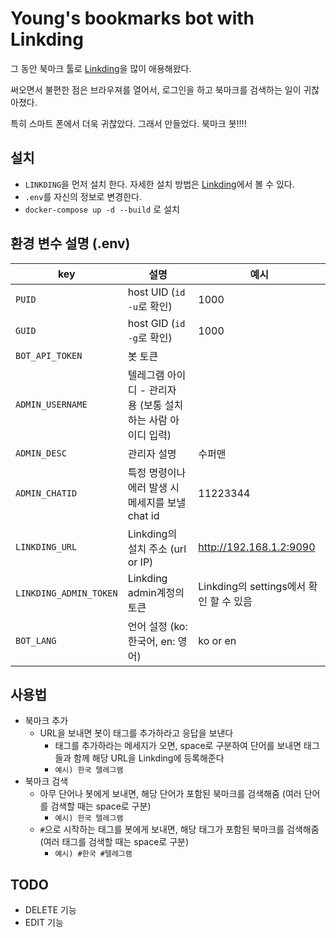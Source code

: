 # Young's bookmarks bot with Linkding

그 동안 북마크 툴로 [Linkding](https://github.com/sissbruecker/linkding)을 많이 애용해왔다.

써오면서 불편한 점은 브라우져를 열어서, 로그인을 하고 북마크를 검색하는 일이 귀찮아졌다.

특히 스마트 폰에서 더욱 귀찮았다. 그래서 만들었다. 북마크 봇!!!!

## 설치

- `LINKDING`을 먼저 설치 한다. 자세한 설치 방법은 [Linkding](https://github.com/sissbruecker/linkding)에서 볼 수 있다.
- `.env`를 자신의 정보로 변경한다.
- `docker-compose up -d --build` 로 설치

## 환경 변수 설명 (.env)

| key                    | 설명                                                         | 예시                                    |
| ---------------------- | ------------------------------------------------------------ | --------------------------------------- |
| `PUID`                 | host UID (`id -u`로 확인)                                    | 1000                                    |
| `GUID`                 | host GID (`id -g`로 확인)                                    | 1000                                    |
| `BOT_API_TOKEN`        | 봇 토큰                                                      |                                         |
| `ADMIN_USERNAME`       | 텔레그램 아이디 - 관리자 용 (보통 설치하는 사람 아이디 입력) |                                         |
| `ADMIN_DESC`           | 관리자 설명                                                  | 수퍼맨                                  |
| `ADMIN_CHATID`         | 특정 명령이나 에러 발생 시 메세지를 보낼 chat id             | 11223344                                |
| `LINKDING_URL`         | Linkding의 설치 주소 (url or IP)                             | http://192.168.1.2:9090                 |
| `LINKDING_ADMIN_TOKEN` | Linkding admin계정의 토큰                                    | Linkding의 settings에서 확인 할 수 있음 |
| `BOT_LANG`             | 언어 설정 (ko: 한국어, en: 영어)                             | ko or en                                |

## 사용법

- 북마크 추가
  - URL을 보내면 봇이 태그를 추가하라고 응답을 보낸다
    - 태그를 추가하라는 메세지가 오면, space로 구분하여 단어를 보내면 태그들과 함께 해당 URL을 Linkding에 등록해준다
    - `예시) 한국 텔레그램`
- 북마크 검색
  - 아무 단어나 봇에게 보내면, 해당 단어가 포함된 북마크를 검색해줌 (여러 단어를 검색할 때는 space로 구분)
    - `예시) 한국 텔레그램`
  - `#`으로 시작하는 태그를 봇에게 보내면, 해당 태그가 포함된 북마크를 검색해줌 (여러 태그를 검색할 때는 space로 구분)
    - `예시) #한국 #텔레그램`

## TODO

- DELETE 기능
- EDIT 기능
